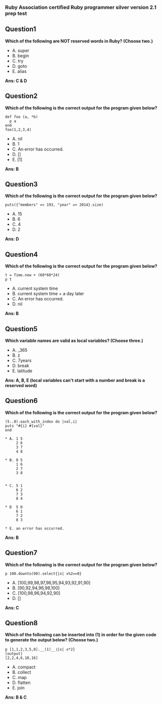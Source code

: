 ### Ruby Association certified Ruby programmer silver version 2.1 prep test

## Question1

**Which of the following are NOT reserved words in Ruby? (Choose two.)**
* A. super
* B. begin
* C. try
* D. goto
* E. alias

**Ans: C & D**

## Question2

**Which of the following is the correct output for the program given below?**
```
def foo (a, *b)
  p a
end
foo(1,2,3,4)
```
* A. nil
* B. 1
* C. An error has occurred.
* D. []
* E. [1]

**Ans: B**

## Question3

**Which of the following is the correct output for the program given below?**
```
puts({"members" => 193, "year" => 2014}.size)
```
* A. 15
* B. 6
* C. 4
* D. 2

**Ans: D**

## Question4

**Which of the following is the correct output for the program given below?**
```
t = Time.now + (60*60*24)
p t
```
* A. current system time
* B. current system time + a day later
* C. An error has occurred.
* D. nil

**Ans: B**

## Question5

**Which variable names are valid as local variables? (Choose three.)**

* A. _365
* B. z
* C. 7years
* D. break
* E. latitude

**Ans: A, B, E (local variables can't start with a number and break is a reserved word)**

## Question6

**Which of the following is the correct output for the program given below?**
```
(5..8).each_with_index do |val,i|
puts "#{i} #{val}"
end
```
```
* A. 1 5
     2 6
     3 7
     4 8

* B. 0 5
     1 6
     2 7
     3 8


* C. 5 1
     6 2
     7 3
     8 4

* D  5 0
     6 1
     7 2
     8 3

* E. an error has occurred.
```

**Ans: B**

## Question7

**Which of the following is the correct output for the program given below?**
```
p 100.downto(90).select{|x| x%2==0}
```
* A. [100,99,98,97,96,95,94,93,92,91,90]
* B. [90,92,94,96,98,100]
* C. [100,98,96,94,92,90]
* D. []

**Ans: C**

## Question8

**Which of the following can be inserted into __(1)__ in order for the given**
**code to generate the output below? (Choose two.)**
```
p [1,1,2,3,5,8].__(1)__｛|x| x*2}
[output]
[2,2,4,6,10,16]
```
* A. compact
* B. collect
* C. map
* D. flatten
* E. join

**Ans: B & C**